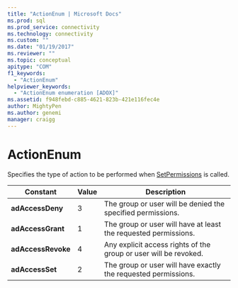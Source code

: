 ```yaml
---
title: "ActionEnum | Microsoft Docs"
ms.prod: sql
ms.prod_service: connectivity
ms.technology: connectivity
ms.custom: ""
ms.date: "01/19/2017"
ms.reviewer: ""
ms.topic: conceptual
apitype: "COM"
f1_keywords: 
  - "ActionEnum"
helpviewer_keywords: 
  - "ActionEnum enumeration [ADOX]"
ms.assetid: f948febd-c885-4621-823b-421e116fec4e
author: MightyPen
ms.author: genemi
manager: craigg
---
```

# ActionEnum
Specifies the type of action to be performed when [SetPermissions](../../../ado/reference/adox-api/setpermissions-method-adox.md) is called.  
  
|Constant|Value|Description|  
|--------------|-----------|-----------------|  
|**adAccessDeny**|3|The group or user will be denied the specified permissions.|  
|**adAccessGrant**|1|The group or user will have at least the requested permissions.|  
|**adAccessRevoke**|4|Any explicit access rights of the group or user will be revoked.|  
|**adAccessSet**|2|The group or user will have exactly the requested permissions.|
